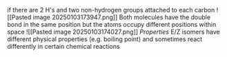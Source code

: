 if there are 2 H's and two non-hydrogen groups attached to each carbon
![[Pasted image 20250103173947.png]]
Both molecules have the double bond in the same position but the atoms occupy different positions within space
![[Pasted image 20250103174027.png]]
*Properties*
E/Z isomers have different physical properties (e.g. boiling point) and sometimes react differently in certain chemical reactions